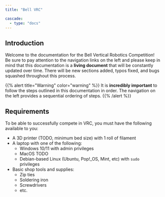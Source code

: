 ```yaml
---
title: "Bell VRC"

cascade:
  - type: "docs"
---
```


## Introduction

Welcome to the documentation for the Bell Vertical Robotics Competition!
Be sure to pay attention to the navigation links on the left and please keep in mind
that this documentation is a **living document** that will be constantly updated over time.
There will be new sections added, typos fixed, and bugs squashed throughout
this process.

{{% alert title="Warning" color="warning" %}}
It is **incredibly important** to follow the steps outlined in this documentation in
order. The navigation on the left provides a sequential ordering of steps.
{{% /alert %}}

## Requirements

To be able to successfully compete in VRC, you must have the following
available to you:

- A 3D printer (TODO, minimum bed size) with 1 roll of filament
- A laptop with one of the following:
  - Windows 10/11 with admin privileges
  - MacOS TODO
  - Debian-based Linux (Ubuntu, Pop!\_OS, Mint, etc) with `sudo` privileges
- Basic shop tools and supplies:
  - Zip ties
  - Soldering iron
  - Screwdrivers
  - etc.
